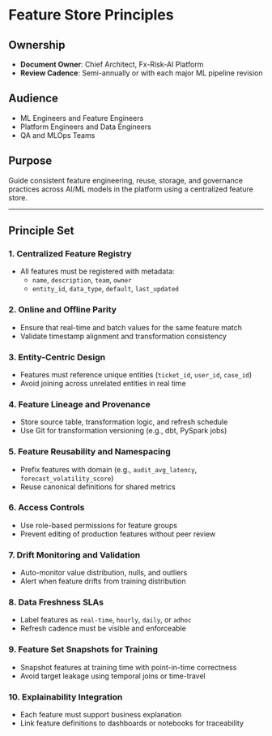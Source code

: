 # Feature Store Principles

## Ownership

- **Document Owner**: Chief Architect, Fx-Risk-AI Platform  
- **Review Cadence**: Semi-annually or with each major ML pipeline revision

## Audience

- ML Engineers and Feature Engineers  
- Platform Engineers and Data Engineers  
- QA and MLOps Teams

## Purpose

Guide consistent feature engineering, reuse, storage, and governance practices across AI/ML models in the platform using a centralized feature store.

---

## Principle Set

### 1. Centralized Feature Registry

- All features must be registered with metadata:
  - `name`, `description`, `team`, `owner`  
  - `entity_id`, `data_type`, `default`, `last_updated`

### 2. Online and Offline Parity

- Ensure that real-time and batch values for the same feature match  
- Validate timestamp alignment and transformation consistency

### 3. Entity-Centric Design

- Features must reference unique entities (`ticket_id`, `user_id`, `case_id`)  
- Avoid joining across unrelated entities in real time

### 4. Feature Lineage and Provenance

- Store source table, transformation logic, and refresh schedule  
- Use Git for transformation versioning (e.g., dbt, PySpark jobs)

### 5. Feature Reusability and Namespacing

- Prefix features with domain (e.g., `audit_avg_latency`, `forecast_volatility_score`)  
- Reuse canonical definitions for shared metrics

### 6. Access Controls

- Use role-based permissions for feature groups  
- Prevent editing of production features without peer review

### 7. Drift Monitoring and Validation

- Auto-monitor value distribution, nulls, and outliers  
- Alert when feature drifts from training distribution

### 8. Data Freshness SLAs

- Label features as `real-time`, `hourly`, `daily`, or `adhoc`  
- Refresh cadence must be visible and enforceable

### 9. Feature Set Snapshots for Training

- Snapshot features at training time with point-in-time correctness  
- Avoid target leakage using temporal joins or time-travel

### 10. Explainability Integration

- Each feature must support business explanation  
- Link feature definitions to dashboards or notebooks for traceability
